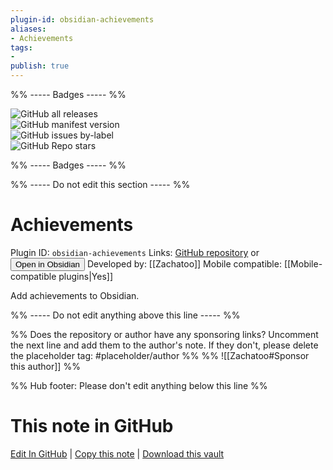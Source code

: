 ```yaml
---
plugin-id: obsidian-achievements
aliases:
- Achievements
tags: 
- 
publish: true
---
```


%% ----- Badges ----- %%

![GitHub all releases](https://img.shields.io/github/downloads/Zachatoo/obsidian-achievements/total?color=573E7A&logo=github&style=for-the-badge)   
![GitHub manifest version](https://img.shields.io/github/manifest-json/v/Zachatoo/obsidian-achievements?color=573E7A&logo=github&style=for-the-badge)   
![GitHub issues by-label](https://img.shields.io/github/issues/Zachatoo/obsidian-achievements/help%20wanted?color=573E7A&logo=github&style=for-the-badge)   
![GitHub Repo stars](https://img.shields.io/github/stars/Zachatoo/obsidian-achievements?color=573E7A&logo=github&style=for-the-badge)

%% ----- Badges ----- %%

%% ----- Do not edit this section ----- %%

# Achievements

Plugin ID: `obsidian-achievements`
Links: [GitHub repository](https://github.com/Zachatoo/obsidian-achievements) or [<button id=HH>Open in Obsidian</button>](obsidian://show-plugin?id=obsidian-achievements)
Developed by: [[Zachatoo]]
Mobile compatible: [[Mobile-compatible plugins|Yes]]

Add achievements to Obsidian.

%% ----- Do not edit anything above this line ----- %% 

%% Does the repository or author have any sponsoring links? Uncomment the next line and add them to the author's note. If they don't, please delete the placeholder tag: #placeholder/author %%
%% ![[Zachatoo#Sponsor this author]] %%

%% Hub footer: Please don't edit anything below this line %%

# This note in GitHub

<span class="git-footer">[Edit In GitHub](https://github.dev/obsidian-community/obsidian-hub/blob/main/02%20-%20Community%20Expansions/02.05%20All%20Community%20Expansions/Plugins/obsidian-achievements.md "git-hub-edit-note") | [Copy this note](https://raw.githubusercontent.com/obsidian-community/obsidian-hub/main/02%20-%20Community%20Expansions/02.05%20All%20Community%20Expansions/Plugins/obsidian-achievements.md "git-hub-copy-note") | [Download this vault](https://github.com/obsidian-community/obsidian-hub/archive/refs/heads/main.zip "git-hub-download-vault") </span>
